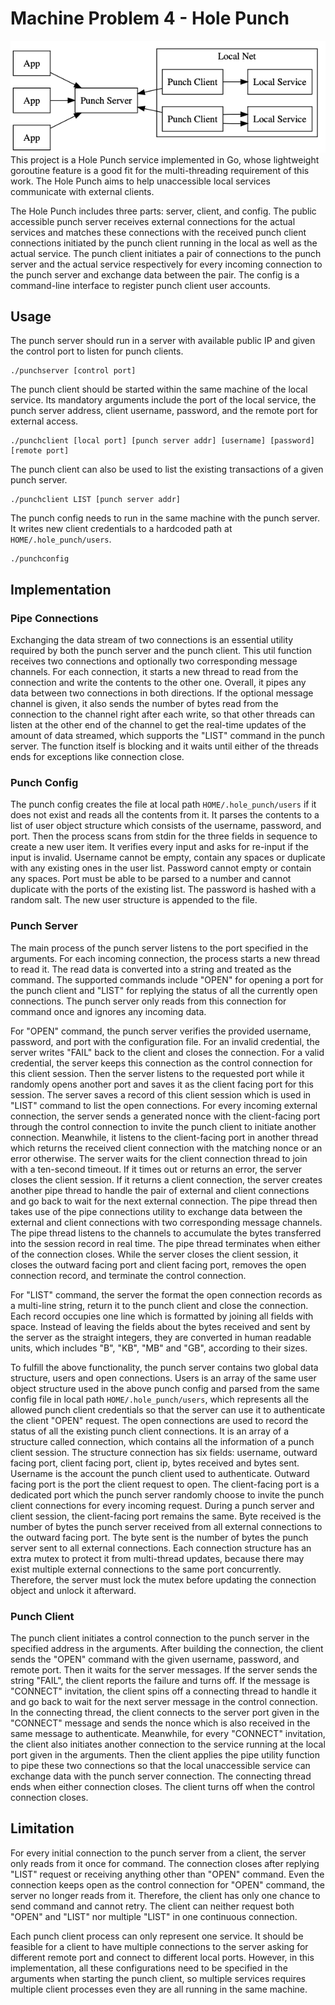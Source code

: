 # Machine Problem 4 - Hole Punch

<img src="./arch.png">
This project is a Hole Punch service implemented in Go, whose lightweight goroutine feature is a good fit for the multi-threading requirement of this work. The Hole Punch aims to help unaccessible local services communicate with external clients.

The Hole Punch includes three parts: server, client, and config. The public accessible punch server receives external connections for the actual services and matches these connections with the received punch client connections initiated by the punch client running in the local as well as the actual service. The punch client initiates a pair of connections to the punch server and the actual service respectively for every incoming connection to the punch server and exchange data between the pair. The config is a command-line interface to register punch client user accounts.

## Usage

The punch server should run in a server with available public IP and given the control port to listen for punch clients.

```
./punchserver [control port]
```

The punch client should be started within the same machine of the local service. Its mandatory arguments include the port of the local service, the punch server address, client username, password, and the remote port for external access.

```
./punchclient [local port] [punch server addr] [username] [password] [remote port]
```

The punch client can also be used to list the existing transactions of a given punch server.

```
./punchclient LIST [punch server addr]
```

The punch config needs to run in the same machine with the punch server. It writes new client credentials to a hardcoded path at `HOME/.hole_punch/users`.

```
./punchconfig
```


## Implementation

### Pipe Connections

Exchanging the data stream of two connections is an essential utility required by both the punch server and the punch client. This util function receives two connections and optionally two corresponding message channels. For each connection, it starts a new thread to read from the connection and write the contents to the other one. Overall, it pipes any data between two connections in both directions. If the optional message channel is given, it also sends the number of bytes read from the connection to the channel right after each write, so that other threads can listen at the other end of the channel to get the real-time updates of the amount of data streamed, which supports the "LIST" command in the punch server. The function itself is blocking and it waits until either of the threads ends for exceptions like connection close.

### Punch Config

The punch config creates the file at local path `HOME/.hole_punch/users` if it does not exist and reads all the contents from it. It parses the contents to a list of user object structure which consists of the username, password, and port. Then the process scans from stdin for the three fields in sequence to create a new user item. It verifies every input and asks for re-input if the input is invalid. Username cannot be empty, contain any spaces or duplicate with any existing ones in the user list. Password cannot empty or contain any spaces. Port must be able to be parsed to a number and cannot duplicate with the ports of the existing list. The password is hashed with a random salt. The new user structure is appended to the file.


### Punch Server

The main process of the punch server listens to the port specified in the arguments. For each incoming connection, the process starts a new thread to read it. The read data is converted into a string and treated as the command. The supported commands include "OPEN" for opening a port for the punch client and "LIST" for replying the status of all the currently open connections. The punch server only reads from this connection for command once and ignores any incoming data.

For "OPEN" command, the punch server verifies the provided username, password, and port with the configuration file. For an invalid credential, the server writes "FAIL" back to the client and closes the connection. For a valid credential, the server keeps this connection as the control connection for this client session. Then the server listens to the requested port while it randomly opens another port and saves it as the client facing port for this session. The server saves a record of this client session which is used in "LIST" command to list the open connections. For every incoming external connection, the server sends a generated nonce with the client-facing port through the control connection to invite the punch client to initiate another connection. Meanwhile, it listens to the client-facing port in another thread which returns the received client connection with the matching nonce or an error otherwise. The server waits for the client connection thread to join with a ten-second timeout. If it times out or returns an error, the server closes the client session. If it returns a client connection, the server creates another pipe thread to handle the pair of external and client connections and go back to wait for the next external connection. The pipe thread then takes use of the pipe connections utility to exchange data between the external and client connections with two corresponding message channels. The pipe thread listens to the channels to accumulate the bytes transferred into the session record in real time. The pipe thread terminates when either of the connection closes. While the server closes the client session, it closes the outward facing port and client facing port, removes the open connection record, and terminate the control connection.

For "LIST" command, the server the format the open connection records as a multi-line string, return it to the punch client and close the connection. Each record occupies one line which is formatted by joining all fields with space. Instead of leaving the fields about the bytes received and sent by the server as the straight integers, they are converted in human readable units, which includes "B", "KB", "MB" and "GB", according to their sizes.

To fulfill the above functionality, the punch server contains two global data structure, users and open connections. Users is an array of the same user object structure used in the above punch config and parsed from the same config file in local path `HOME/.hole_punch/users`, which represents all the allowed punch client credentials so that the server can use it to authenticate the client "OPEN" request. The open connections are used to record the status of all the existing punch client connections. It is an array of a structure called connection, which contains all the information of a punch client session. The structure connection has six fields: username, outward facing port, client facing port, client ip, bytes received and bytes sent. Username is the account the punch client used to authenticate. Outward facing port is the port the client request to open. The client-facing port is a dedicated port which the punch server randomly choose to invite the punch client connections for every incoming request. During a punch server and client session, the client-facing port remains the same. Byte received is the number of bytes the punch server received from all external connections to the outward facing port. The byte sent is the number of bytes the punch server sent to all external connections. Each connection structure has an extra mutex to protect it from multi-thread updates, because there may exist multiple external connections to the same port concurrently. Therefore, the server must lock the mutex before updating the connection object and unlock it afterward.

### Punch Client

The punch client initiates a control connection to the punch server in the specified address in the arguments. After building the connection, the client sends the "OPEN" command with the given username, password, and remote port. Then it waits for the server messages. If the server sends the string "FAIL", the client reports the failure and turns off. If the message is "CONNECT" invitation, the client spins off a connecting thread to handle it and go back to wait for the next server message in the control connection. In the connecting thread, the client connects to the server port given in the "CONNECT" message and sends the nonce which is also received in the same message to authenticate. Meanwhile, for every "CONNECT" invitation, the client also initiates another connection to the service running at the local port given in the arguments. Then the client applies the pipe utility function to pipe these two connections so that the local unaccessible service can exchange data with the punch server connection. The connecting thread ends when either connection closes. The client turns off when the control connection closes.

## Limitation

For every initial connection to the punch server from a client, the server only reads from it once for command. The connection closes after replying "LIST" request or receiving anything other than "OPEN" command. Even the connection keeps open as the control connection for "OPEN" command, the server no longer reads from it. Therefore, the client has only one chance to send command and cannot retry. The client can neither request both "OPEN" and "LIST" nor multiple "LIST" in one continuous connection.

Each punch client process can only represent one service. It should be feasible for a client to have multiple connections to the server asking for different remote port and connect to different local ports. However, in this implementation, all these configurations need to be specified in the arguments when starting the punch client, so multiple services requires multiple client processes even they are all running in the same machine.
